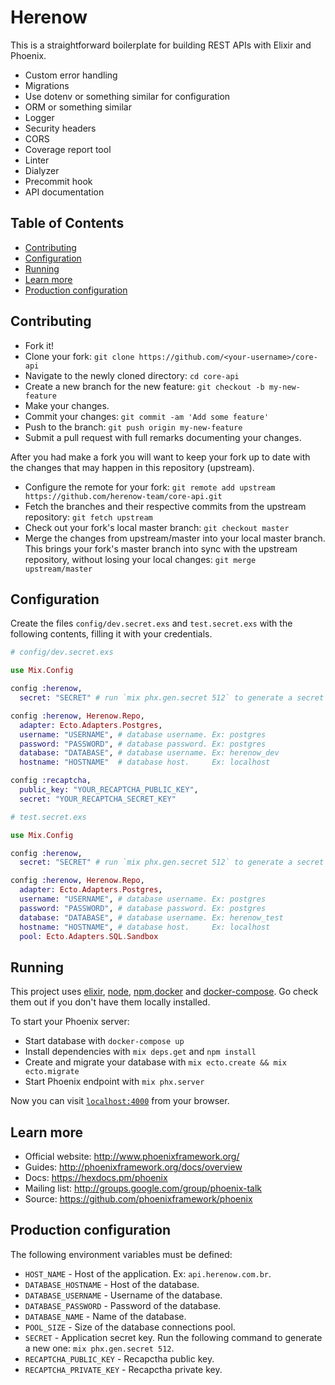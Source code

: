 # Herenow

This is a straightforward boilerplate for building REST APIs with Elixir and Phoenix.

- Custom error handling
- Migrations
- Use dotenv or something similar for configuration
- ORM or something similar
- Logger
- Security headers
- CORS
- Coverage report tool
- Linter
- Dialyzer
- Precommit hook
- API documentation

## Table of Contents

- [Contributing](#contributing)
- [Configuration](#configuration)
- [Running](#running)
- [Learn more](#learn-more)
- [Production configuration](#production-configuration)

## Contributing

- Fork it!
- Clone your fork: `git clone https://github.com/<your-username>/core-api`
- Navigate to the newly cloned directory: `cd core-api`
- Create a new branch for the new feature: `git checkout -b my-new-feature`
- Make your changes.
- Commit your changes: `git commit -am 'Add some feature'`
- Push to the branch: `git push origin my-new-feature`
- Submit a pull request with full remarks documenting your changes.

After you had make a fork you will want to keep your fork up to date with the changes that may happen in this repository (upstream).

- Configure the remote for your fork: `git remote add upstream https://github.com/herenow-team/core-api.git`
- Fetch the branches and their respective commits from the upstream repository: `git fetch upstream`
- Check out your fork's local master branch: `git checkout master`
- Merge the changes from upstream/master into your local master branch. This brings your fork's master branch into sync with the upstream repository, without losing your local changes: `git merge upstream/master`

## Configuration

Create the files `config/dev.secret.exs` and `test.secret.exs` with the following contents, filling it with your credentials.

```elixir
# config/dev.secret.exs

use Mix.Config

config :herenow,
  secret: "SECRET" # run `mix phx.gen.secret 512` to generate a secret

config :herenow, Herenow.Repo,
  adapter: Ecto.Adapters.Postgres,
  username: "USERNAME", # database username. Ex: postgres
  password: "PASSWORD", # database password. Ex: postgres
  database: "DATABASE", # database username. Ex: herenow_dev
  hostname: "HOSTNAME"  # database host.     Ex: localhost

config :recaptcha,
  public_key: "YOUR_RECAPTCHA_PUBLIC_KEY",
  secret: "YOUR_RECAPTCHA_SECRET_KEY"

```
```elixir
# test.secret.exs

use Mix.Config

config :herenow,
  secret: "SECRET" # run `mix phx.gen.secret 512` to generate a secret

config :herenow, Herenow.Repo,
  adapter: Ecto.Adapters.Postgres,
  username: "USERNAME", # database username. Ex: postgres
  password: "PASSWORD", # database password. Ex: postgres
  database: "DATABASE", # database username. Ex: herenow_test
  hostname: "HOSTNAME", # database host.     Ex: localhost
  pool: Ecto.Adapters.SQL.Sandbox

```

## Running

This project uses [elixir](https://elixir-lang.org/), [node](http://nodejs.org), [npm](https://npmjs.com),[docker](https://docs.docker.com/install/) and [docker-compose](https://docs.docker.com/compose/install/#master-builds).
Go check them out if you don't have them locally installed.

To start your Phoenix server:
  * Start database with `docker-compose up`
  * Install dependencies with `mix deps.get` and `npm install`
  * Create and migrate your database with `mix ecto.create && mix ecto.migrate`
  * Start Phoenix endpoint with `mix phx.server`

Now you can visit [`localhost:4000`](http://localhost:4000) from your browser.

## Learn more

  * Official website: http://www.phoenixframework.org/
  * Guides: http://phoenixframework.org/docs/overview
  * Docs: https://hexdocs.pm/phoenix
  * Mailing list: http://groups.google.com/group/phoenix-talk
  * Source: https://github.com/phoenixframework/phoenix

## Production configuration

The following environment variables must be defined:

- `HOST_NAME` - Host of the application. Ex: `api.herenow.com.br`.
- `DATABASE_HOSTNAME` - Host of the database.
- `DATABASE_USERNAME` - Username of the database.
- `DATABASE_PASSWORD` - Password of the database.
- `DATABASE_NAME` - Name of the database.
- `POOL_SIZE` - Size of the database connections pool.
- `SECRET` - Application secret key. Run the following command to generate a new one: `mix phx.gen.secret 512`.
- `RECAPTCHA_PUBLIC_KEY` - Recapctha public key.
- `RECAPTCHA_PRIVATE_KEY` - Recapctha private key.

